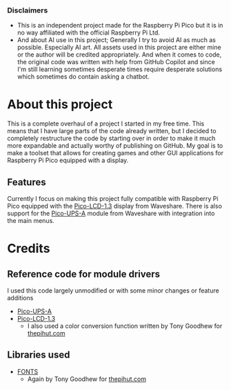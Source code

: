 ### Disclaimers
- This is an independent project made for the Raspberry Pi Pico but it is in no way affiliated with the official Raspberry Pi Ltd.
- And about AI use in this project; Generally I try to avoid AI as much as possible. Especially AI art. All assets used in this project are either mine or the author will be credited appropriately. And when it comes to code, the original code was written with help from GitHub Copilot and since I'm still learning sometimes desperate times require desperate solutions which sometimes do contain asking a chatbot.

# About this project
This is a complete overhaul of a project I started in my free time. This means that I have large parts of the code already written, but I decided to completely restructure the code by starting over in order to make it much more expandable and actually worthy of publishing on GitHub.
My goal is to make a toolset that allows for creating games and other GUI applications for Raspberry Pi Pico equipped with a display.

## Features
Currently I focus on making this project fully compatible with Raspberry Pi Pico equipped with the [Pico-LCD-1.3](https://www.waveshare.com/product/raspberry-pi/boards-kits/pico-lcd-1.3.htm) display from Waveshare.
There is also support for the [Pico-UPS-A](https://www.waveshare.com/pico-ups-a.htm) module from Waveshare with integration into the main menus.

# Credits
## Reference code for module drivers
I used this code largely unmodified or with some minor changes or feature additions
- [Pico-UPS-A](https://www.waveshare.com/wiki/Pico-UPS-A#Demo_codes)
- [Pico-LCD-1.3](https://www.waveshare.com/wiki/Pico-LCD-1.3#Demo_Download)
    - I also used a color conversion function written by Tony Goodhew for [thepihut.com](https://thepihut.com/blogs/raspberry-pi-tutorials/coding-colour-with-micropython-on-raspberry-pi-pico-displays)

## Libraries used
- [FONTS](https://thepihut.com/blogs/raspberry-pi-tutorials/advanced-text-with-micropython-on-raspberry-pi-pico-displays?)
    - Again by Tony Goodhew for [thepihut.com](https://thepihut.com)
